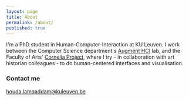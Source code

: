 ```yaml
---
layout: page
title: About
permalink: /about/
published: true
---
```


I'm a PhD student in Human-Computer-Interaction at KU Leuven. I work between the Computer Science department's [Augment HCI](http://augment.cs.kuleuven.be) lab, and the Faculty of Arts' [Cornelia Project](https://projectcornelia.be), where I try - in collaboration with art historian colleagues - to do human-centered interfaces and visualisation.
 


### Contact me

[houda.lamqaddam@kuleuven.be](mailto:email@domain.com)
